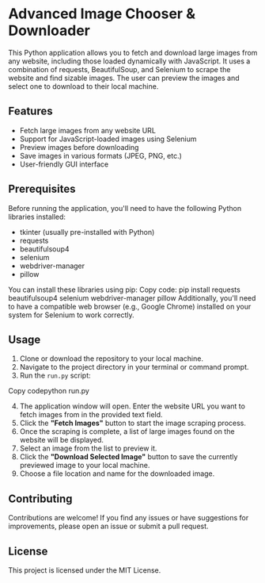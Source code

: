 <h1>Advanced Image Chooser & Downloader</h1>
This Python application allows you to fetch and download large images from any website, including those loaded dynamically with JavaScript. It uses a combination of requests, BeautifulSoup, and Selenium to scrape the website and find sizable images. The user can preview the images and select one to download to their local machine.
<h2>Features</h2>
<ul>
<li>Fetch large images from any website URL</li>
<li>Support for JavaScript-loaded images using Selenium</li>
<li>Preview images before downloading</li>
<li>Save images in various formats (JPEG, PNG, etc.)</li>
<li>User-friendly GUI interface</li>
</ul>
<h2>Prerequisites</h2>
Before running the application, you'll need to have the following Python libraries installed:
<ul>
<li>tkinter (usually pre-installed with Python)</li>
<li>requests</li>
<li>beautifulsoup4</li>
<li>selenium</li>
<li>webdriver-manager</li>
<li>pillow</li>
</ul>
You can install these libraries using pip:
Copy code: pip install requests beautifulsoup4 selenium webdriver-manager pillow
Additionally, you'll need to have a compatible web browser (e.g., Google Chrome) installed on your system for Selenium to work correctly.
<h2>Usage</h2>
<ol>
<li>Clone or download the repository to your local machine.</li>
<li>Navigate to the project directory in your terminal or command prompt.</li>
<li>Run the <code>run.py</code> script:</li>
</ol>
Copy codepython run.py
<ol start="4">
<li>The application window will open. Enter the website URL you want to fetch images from in the provided text field.</li>
<li>Click the <b>"Fetch Images"</b> button to start the image scraping process.</li>
<li>Once the scraping is complete, a list of large images found on the website will be displayed.</li>
<li>Select an image from the list to preview it.</li>
<li>Click the <b>"Download Selected Image"</b> button to save the currently previewed image to your local machine.</li>
<li>Choose a file location and name for the downloaded image.</li>
</ol>
<h2>Contributing</h2>
Contributions are welcome! If you find any issues or have suggestions for improvements, please open an issue or submit a pull request.
<h2>License</h2>
This project is licensed under the MIT License.
